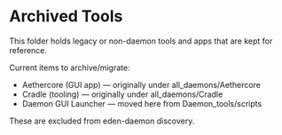 Archived Tools
==============

This folder holds legacy or non-daemon tools and apps that are kept for reference.

Current items to archive/migrate:
- Aethercore (GUI app) — originally under all_daemons/Aethercore
- Cradle (tooling) — originally under all_daemons/Cradle
- Daemon GUI Launcher — moved here from Daemon_tools/scripts

These are excluded from eden-daemon discovery.

